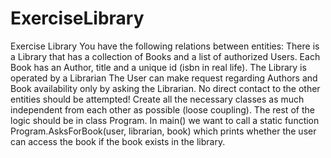 # ExerciseLibrary
Exercise Library  You have the following relations between entities:  There is a Library that has a collection of Books and a list of authorized Users. Each Book has an Author, title and a unique id (isbn in real life). The Library is operated by a Librarian The User can make request regarding Authors and Book availability only by asking the Librarian. No direct contact to the other entities should be attempted! Create all the necessary classes as much independent from each other as possible (loose coupling). The rest of the logic should be in class Program. In main() we want to call a static function Program.AsksForBook(user, librarian, book) which prints whether the user can access the book if the book exists in the library.
